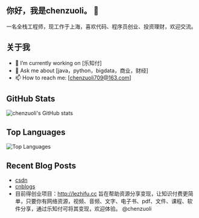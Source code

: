 ## 你好，我是chenzuoli。 👋

<!--
**chenzuoli/chenzuoli** is a ✨ _special_ ✨ repository because its `README.md` (this file) appears on your GitHub profile.

Here are some ideas to get you started:

- 🔭 I’m currently working on ...
- 🌱 I’m currently learning ...
- 👯 I’m looking to collaborate on ...
- 🤔 I’m looking for help with ...
- 💬 Ask me about ...
- 📫 How to reach me: ...
- 😄 Pronouns: ...
- ⚡ Fun fact: ...
-->

一名全栈工程师，现工作于上海，喜欢代码、程序员创业、投资理财，欢迎交流。

## 关于我
- 🔭 I’m currently working on [乐知付]
- 💬 Ask me about [java，python，bigdata，商业，财经]
- 📫 How to reach me: [chenzuoli709@163.com]

## GitHub Stats
![chenzuoli's GitHub stats](https://github-readme-stats.vercel.app/api?username=chenzuoli&show_icons=true&theme=radical)

## Top Languages
![Top Languages](https://github-readme-stats.vercel.app/api/top-langs/?username=chenzuoli&layout=compact&theme=radical)

## Recent Blog Posts
<!-- BLOG-POST-LIST:START -->
- [csdn](https://blog.csdn.net/chenzuoli/)
- [cnblogs](https://www.cnblogs.com/chenzuoli)
- 目前得创业项目：http://lezhifu.cc 旨在帮助资源分享变现，让知识付费更简单，只要你有网络资源，视频、音频、文字、电子书、pdf、文件、课程、软件分享，通过乐知付可将其变现，欢迎体验。
@chenzuoli

<!-- BLOG-POST-LIST:END -->

